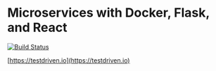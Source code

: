 # Microservices with Docker, Flask, and React

[![Build Status](https://travis-ci.org/testdrivenio/testdriven-app-2.4.svg?branch=master)](https://travis-ci.org/testdrivenio/testdriven-app-2.4)

[https://testdriven.io](https://testdriven.io)
